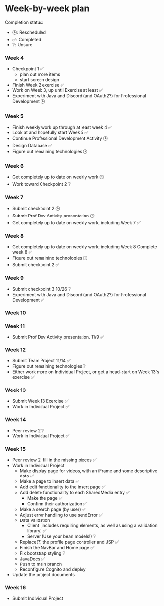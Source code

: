 # Week-by-week plan

Completion status:
- 🕒: Rescheduled
- ✅: Completed
- ❔: Unsure

### Week 4
- Checkpoint 1 ✅
  - plan out more items
  - start screen design
- Finish Week 2 exercise ✅
- Work on Week 3, up until Exercise at least ✅
- Experiment with Java and Discord (and OAuth2?) for Professional Development 🕒

### Week 5
- Finish weekly work up through at least week 4 ✅
- Look at and hopefully start Week 5 ✅
- Continue Professional Development Activity 🕒
- Design Database ✅
- Figure out remaining technologies 🕒

### Week 6
- Get completely up to date on weekly work 🕒
- Work toward Checkpoint 2 ❔

### Week 7
- Submit checkpoint 2 🕒
- Submit Prof Dev Activity presentation 🕒
- Get completely up to date on weekly work, including Week 7 ✅

### Week 8
- ~~Get completely up to date on weekly work, including Week 8~~ Complete week 8 ✅
- Figure out remaining technologies 🕒
- Submit checkpoint 2 ✅

### Week 9
- Submit checkpoint 3 10/26 ❔
- Experiment with Java and Discord (and OAuth2?) for Professional Development ✅

### Week 10

### Week 11
- Submit Prof Dev Activity presentation. 11/9 ✅

### Week 12
- Submit Team Project 11/14 ✅
- Figure out remaining technologies ❔
- Either work more on Individual Project, or get a head-start on Week 13's exercise ✅

### Week 13
- Submit Week 13 Exercise ✅
- Work in Individual Project ✅

### Week 14
- Peer review 2 ❔
- Work in Individual Project ✅

### Week 15
- Peer review 2: fill in the missing pieces ✅
- Work in Individual Project
  - Make display page for videos, with an iFrame and some descriptive data ✅
  - Make a page to insert data ✅
  - Add edit functionality to the insert page ✅
  - Add delete functionality to each SharedMedia entry ✅
    - Make the page ✅
    - Confirm their authorization ✅
  - Make a search page (by user) ✅
  - Adjust error handling to use sendError ✅
  - Data validation
    - Client (includes requiring elements, as well as using a validation library) ✅
    - Server (Use your bean models!) ❔
  - Replace(?) the profile page controller and JSP ✅
  - Finish the NavBar and Home page ✅
  - Fix bootstrap styling ❔
  - JavaDocs ✅
  - Push to main branch
  - Reconfigure Cognito and deploy
- Update the project documents

### Week 16
- Submit Individual Project